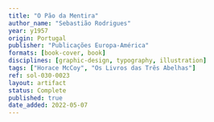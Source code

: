```yaml
---
title: "O Pão da Mentira"
author_name: "Sebastião Rodrigues"
year: y1957
origin: Portugal
publisher: "Publicações Europa-América"
formats: [book-cover, book]
disciplines: [graphic-design, typography, illustration]
tags: ["Horace McCoy", "Os Livros das Três Abelhas"]
ref: sol-030-0023
layout: artifact
status: Complete
published: true
date_added: 2022-05-07
---
```

